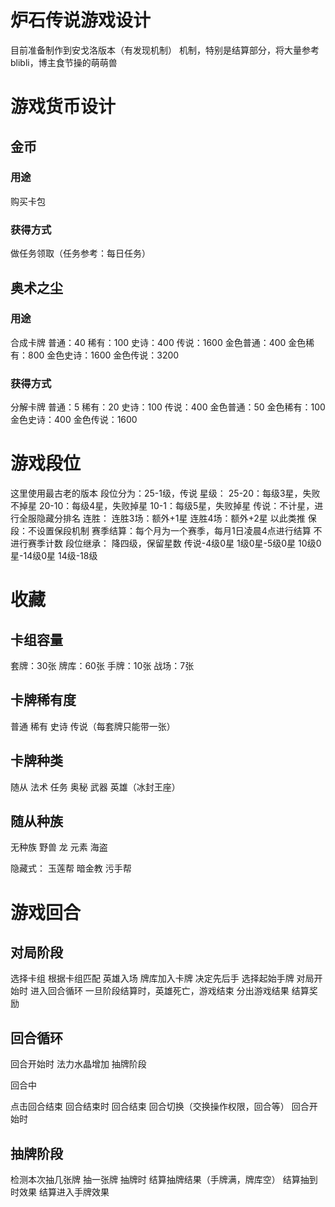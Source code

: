 # 炉石传说游戏设计
目前准备制作到安戈洛版本（有发现机制）
机制，特别是结算部分，将大量参考blibli，博主食节操的萌萌兽

# 游戏货币设计
## 金币
### 用途
购买卡包
### 获得方式
做任务领取（任务参考：每日任务）
    
## 奥术之尘
### 用途
合成卡牌
普通：40
稀有：100
史诗：400
传说：1600
金色普通：400
金色稀有：800
金色史诗：1600
金色传说：3200

### 获得方式
分解卡牌
普通：5
稀有：20
史诗：100
传说：400
金色普通：50
金色稀有：100
金色史诗：400
金色传说：1600

# 游戏段位
这里使用最古老的版本
段位分为：25-1级，传说
星级：
25-20：每级3星，失败不掉星
20-10：每级4星，失败掉星
10-1：每级5星，失败掉星
传说：不计星，进行全服隐藏分排名
连胜：
连胜3场：额外+1星
连胜4场：额外+2星
以此类推
保段：不设置保段机制
赛季结算：每个月为一个赛季，每月1日凌晨4点进行结算
不进行赛季计数
段位继承：
降四级，保留星数
传说-4级0星
1级0星-5级0星
10级0星-14级0星
14级-18级


# 收藏
## 卡组容量
套牌：30张
牌库：60张
手牌：10张
战场：7张

## 卡牌稀有度
普通
稀有
史诗
传说（每套牌只能带一张）

## 卡牌种类
随从
法术
任务
奥秘
武器
英雄（冰封王座）

## 随从种族
无种族
野兽
龙
元素
海盗

隐藏式：
玉莲帮
暗金教
污手帮

# 游戏回合
## 对局阶段
选择卡组
根据卡组匹配
英雄入场
牌库加入卡牌
决定先后手
选择起始手牌
对局开始时
进入回合循环
一旦阶段结算时，英雄死亡，游戏结束
分出游戏结果
结算奖励

## 回合循环
回合开始时
法力水晶增加
抽牌阶段

回合中

点击回合结束
回合结束时
回合结束
回合切换（交换操作权限，回合等）
回合开始时

## 抽牌阶段
检测本次抽几张牌
抽一张牌
抽牌时
结算抽牌结果（手牌满，牌库空）
结算抽到时效果
结算进入手牌效果